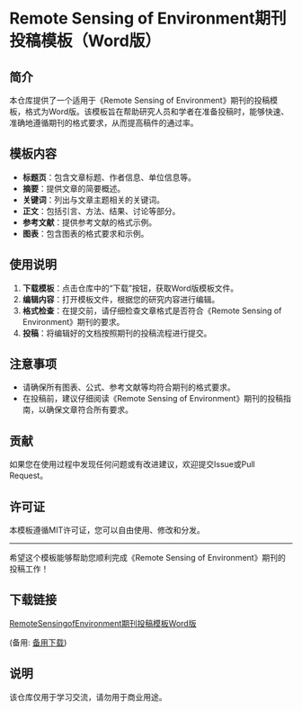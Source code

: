 # Remote Sensing of Environment期刊投稿模板（Word版）

## 简介

本仓库提供了一个适用于《Remote Sensing of Environment》期刊的投稿模板，格式为Word版。该模板旨在帮助研究人员和学者在准备投稿时，能够快速、准确地遵循期刊的格式要求，从而提高稿件的通过率。

## 模板内容

- **标题页**：包含文章标题、作者信息、单位信息等。
- **摘要**：提供文章的简要概述。
- **关键词**：列出与文章主题相关的关键词。
- **正文**：包括引言、方法、结果、讨论等部分。
- **参考文献**：提供参考文献的格式示例。
- **图表**：包含图表的格式要求和示例。

## 使用说明

1. **下载模板**：点击仓库中的“下载”按钮，获取Word版模板文件。
2. **编辑内容**：打开模板文件，根据您的研究内容进行编辑。
3. **格式检查**：在提交前，请仔细检查文章格式是否符合《Remote Sensing of Environment》期刊的要求。
4. **投稿**：将编辑好的文档按照期刊的投稿流程进行提交。

## 注意事项

- 请确保所有图表、公式、参考文献等均符合期刊的格式要求。
- 在投稿前，建议仔细阅读《Remote Sensing of Environment》期刊的投稿指南，以确保文章符合所有要求。

## 贡献

如果您在使用过程中发现任何问题或有改进建议，欢迎提交Issue或Pull Request。

## 许可证

本模板遵循MIT许可证，您可以自由使用、修改和分发。

---

希望这个模板能够帮助您顺利完成《Remote Sensing of Environment》期刊的投稿工作！

## 下载链接
[RemoteSensingofEnvironment期刊投稿模板Word版](https://pan.quark.cn/s/4a80beb91ba8) 

(备用: [备用下载](https://pan.baidu.com/s/149p-149TZsS0A9rqDyVncA?pwd=1234))

## 说明

该仓库仅用于学习交流，请勿用于商业用途。
